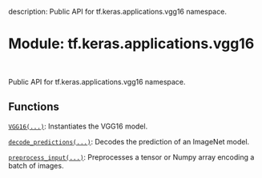 description: Public API for tf.keras.applications.vgg16 namespace.

<div itemscope itemtype="http://developers.google.com/ReferenceObject">
<meta itemprop="name" content="tf.keras.applications.vgg16" />
<meta itemprop="path" content="Stable" />
</div>

# Module: tf.keras.applications.vgg16

<!-- Insert buttons and diff -->

<table class="tfo-notebook-buttons tfo-api nocontent" align="left">

</table>



Public API for tf.keras.applications.vgg16 namespace.



## Functions

[`VGG16(...)`](../../../tf/keras/applications/vgg16/VGG16.md): Instantiates the VGG16 model.

[`decode_predictions(...)`](../../../tf/keras/applications/vgg16/decode_predictions.md): Decodes the prediction of an ImageNet model.

[`preprocess_input(...)`](../../../tf/keras/applications/vgg16/preprocess_input.md): Preprocesses a tensor or Numpy array encoding a batch of images.

